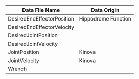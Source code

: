 

| Data File Name | Data Origin|
| -------------------- | ------------------ |  
| DesiredEndEffectorPosition | Hippodrome Function|
| DesiredEndEffectorVelocity |
| DesiredJointPosition | |
| DesiredJointVelocity | 
| JointPosition | Kinova |
| JointVelocity | Kinova |
| Wrench |
